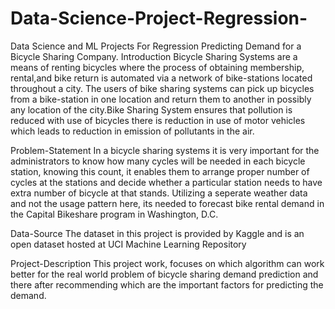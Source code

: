 # Data-Science-Project-Regression-
Data Science and ML Projects For Regression
Predicting Demand for a Bicycle Sharing Company.
Introduction
Bicycle Sharing Systems are a means of renting bicycles where the process of obtaining membership, rental,and bike return is automated via a network of bike-stations located throughout a city. The users of bike sharing systems can pick up bicycles from a bike-station in one location and return them to another in possibly any location of the city.Bike Sharing System ensures that pollution is reduced with use of bicycles there is reduction in use of motor vehicles which leads to reduction in emission of pollutants in the air.

Problem-Statement
In a bicycle sharing systems it is very important for the administrators to know how many cycles will be needed in each bicycle station, knowing this count, it enables them to arrange proper number of cycles at the stations and decide whether a particular station needs to have extra number of bicycle at that stands. Utilizing a seperate weather data and not the usage pattern here, its needed to forecast bike rental demand in the Capital Bikeshare program in Washington, D.C.

Data-Source
The dataset in this project is provided by Kaggle and is an open dataset hosted at UCI Machine Learning Repository

Project-Description
This project work, focuses on which algorithm can work better for the real world problem of bicycle sharing demand prediction and there after recommending which are the important factors for predicting the demand.
